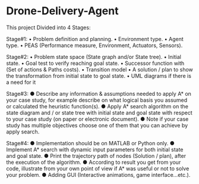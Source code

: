 # Drone-Delivery-Agent
This project Divided into 4 Stages:


Stage#1:
• Problem definition and planning.
• Environment type.
• Agent type.
• PEAS (Performance measure, Environment, Actuators, 
Sensors).


Stage#2:
• Problem state space (State graph and/or State tree).
• Initial state.
• Goal test to verify reaching goal state.
• Successor function with (Set of actions & Paths costs).
• Transition model
• A solution / plan to show the transformation from initial 
state to goal state.
• UML diagrams if there is a need for it


Stage#3:
● Describe any information & assumptions needed to apply A*
on your case study, for example describe on what logical
basis you assumed or calculated the heuristic function(s).
● Apply A* search algorithm on the state diagram and / or
state tree with initial state and goal state with respect to
your case study (on paper or electronic document).
● Note if your case study has multiple objectives choose one
of them that you can achieve by apply search.


Stage#4:
● Implementation should be on MATLAB or Python only.
● Implement A* search with dynamic input parameters for
both initial state and goal state.
● Print the trajectory path of nodes (Solution / plan), after the
execution of the algorithm.
● According to result you get from your code, illustrate from
your own point of view if A* was useful or not to solve your
problem.
● Adding GUI (Interactive animations, game interface…etc.).
